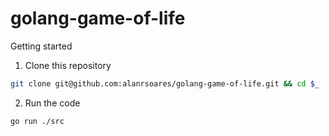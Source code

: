 # golang-game-of-life

Getting started

1. Clone this repository

```bash
git clone git@github.com:alanrsoares/golang-game-of-life.git && cd $_
```

2. Run the code

```bash
go run ./src
```
